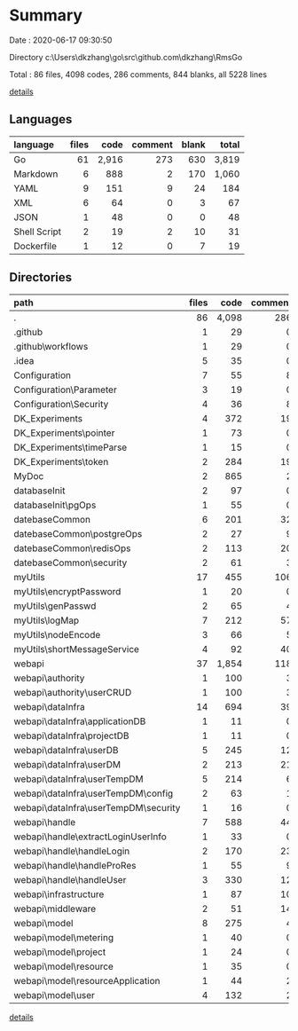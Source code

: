 # Summary

Date : 2020-06-17 09:30:50

Directory c:\Users\dkzhang\go\src\github.com\dkzhang\RmsGo

Total : 86 files,  4098 codes, 286 comments, 844 blanks, all 5228 lines

[details](details.md)

## Languages
| language | files | code | comment | blank | total |
| :--- | ---: | ---: | ---: | ---: | ---: |
| Go | 61 | 2,916 | 273 | 630 | 3,819 |
| Markdown | 6 | 888 | 2 | 170 | 1,060 |
| YAML | 9 | 151 | 9 | 24 | 184 |
| XML | 6 | 64 | 0 | 3 | 67 |
| JSON | 1 | 48 | 0 | 0 | 48 |
| Shell Script | 2 | 19 | 2 | 10 | 31 |
| Dockerfile | 1 | 12 | 0 | 7 | 19 |

## Directories
| path | files | code | comment | blank | total |
| :--- | ---: | ---: | ---: | ---: | ---: |
| . | 86 | 4,098 | 286 | 844 | 5,228 |
| .github | 1 | 29 | 0 | 9 | 38 |
| .github\workflows | 1 | 29 | 0 | 9 | 38 |
| .idea | 5 | 35 | 0 | 0 | 35 |
| Configuration | 7 | 55 | 8 | 13 | 76 |
| Configuration\Parameter | 3 | 19 | 0 | 5 | 24 |
| Configuration\Security | 4 | 36 | 8 | 8 | 52 |
| DK_Experiments | 4 | 372 | 19 | 56 | 447 |
| DK_Experiments\pointer | 1 | 73 | 0 | 15 | 88 |
| DK_Experiments\timeParse | 1 | 15 | 0 | 4 | 19 |
| DK_Experiments\token | 2 | 284 | 19 | 37 | 340 |
| MyDoc | 2 | 865 | 2 | 161 | 1,028 |
| databaseInit | 2 | 97 | 0 | 18 | 115 |
| databaseInit\pgOps | 1 | 55 | 0 | 11 | 66 |
| datebaseCommon | 6 | 201 | 32 | 49 | 282 |
| datebaseCommon\postgreOps | 2 | 27 | 9 | 8 | 44 |
| datebaseCommon\redisOps | 2 | 113 | 20 | 28 | 161 |
| datebaseCommon\security | 2 | 61 | 3 | 13 | 77 |
| myUtils | 17 | 455 | 106 | 129 | 690 |
| myUtils\encryptPassword | 1 | 20 | 0 | 4 | 24 |
| myUtils\genPasswd | 2 | 65 | 4 | 14 | 83 |
| myUtils\logMap | 7 | 212 | 57 | 63 | 332 |
| myUtils\nodeEncode | 3 | 66 | 5 | 13 | 84 |
| myUtils\shortMessageService | 4 | 92 | 40 | 35 | 167 |
| webapi | 37 | 1,854 | 118 | 393 | 2,365 |
| webapi\authority | 1 | 100 | 3 | 12 | 115 |
| webapi\authority\userCRUD | 1 | 100 | 3 | 12 | 115 |
| webapi\dataInfra | 14 | 694 | 39 | 143 | 876 |
| webapi\dataInfra\applicationDB | 1 | 11 | 0 | 4 | 15 |
| webapi\dataInfra\projectDB | 1 | 11 | 0 | 4 | 15 |
| webapi\dataInfra\userDB | 5 | 245 | 12 | 35 | 292 |
| webapi\dataInfra\userDM | 2 | 213 | 21 | 50 | 284 |
| webapi\dataInfra\userTempDM | 5 | 214 | 6 | 50 | 270 |
| webapi\dataInfra\userTempDM\config | 2 | 63 | 1 | 13 | 77 |
| webapi\dataInfra\userTempDM\security | 1 | 16 | 0 | 5 | 21 |
| webapi\handle | 7 | 588 | 44 | 107 | 739 |
| webapi\handle\extractLoginUserInfo | 1 | 33 | 0 | 6 | 39 |
| webapi\handle\handleLogin | 2 | 170 | 23 | 36 | 229 |
| webapi\handle\handleProRes | 1 | 55 | 9 | 17 | 81 |
| webapi\handle\handleUser | 3 | 330 | 12 | 48 | 390 |
| webapi\infrastructure | 1 | 87 | 10 | 20 | 117 |
| webapi\middleware | 2 | 51 | 14 | 16 | 81 |
| webapi\model | 8 | 275 | 4 | 68 | 347 |
| webapi\model\metering | 1 | 40 | 0 | 9 | 49 |
| webapi\model\project | 1 | 24 | 0 | 9 | 33 |
| webapi\model\resource | 1 | 35 | 0 | 9 | 44 |
| webapi\model\resourceApplication | 1 | 44 | 2 | 7 | 53 |
| webapi\model\user | 4 | 132 | 2 | 34 | 168 |

[details](details.md)